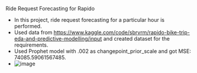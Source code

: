 Ride Request Forecasting for Rapido
 * In this project, ride request forecasting for a particular hour is performed.
 * Used data from https://www.kaggle.com/code/sbrvrm/rapido-bike-trip-eda-and-predictive-modelling/input and created dataset for the requirements.
 * Used Prophet model with .002 as changepoint_prior_scale and got MSE: 74085.59061567485.
 * ![image](https://github.com/user-attachments/assets/8537df1a-3ce4-44ca-bf62-70bda9885393)
